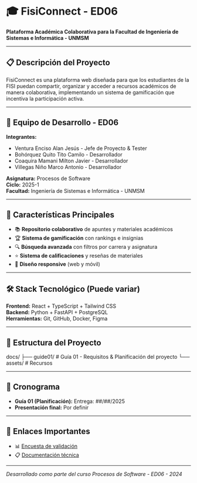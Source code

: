 # 🎓 FisiConnect - ED06

**Plataforma Académica Colaborativa para la Facultad de Ingeniería de Sistemas e Informática - UNMSM**

---

## 📋 Descripción del Proyecto

FisiConnect es una plataforma web diseñada para que los estudiantes de la FISI puedan compartir, organizar y acceder a recursos académicos de manera colaborativa, implementando un sistema de gamificación que incentiva la participación activa.

---

## 👥 Equipo de Desarrollo - ED06

**Integrantes:**
- Ventura Enciso Alan Jesús - Jefe de Proyecto & Tester
- Bohórquez Quito Tito Camilo - Desarrollador
- Coaquira Mamani Milton Javier - Desarrollador
- Villegas Niño Marco Antonio - Desarrollador

**Asignatura:** Procesos de Software  
**Ciclo:** 2025-1  
**Facultad:** Ingeniería de Sistemas e Informática - UNMSM

---

## 🚀 Características Principales

- 📚 **Repositorio colaborativo** de apuntes y materiales académicos
- 🏆 **Sistema de gamificación** con rankings e insignias
- 🔍 **Búsqueda avanzada** con filtros por carrera y asignatura
- ⭐ **Sistema de calificaciones** y reseñas de materiales
- 📱 **Diseño responsive** (web y móvil)

---

## 🛠️ Stack Tecnológico (Puede variar)

**Frontend:** React + TypeScript + Tailwind CSS  
**Backend:** Python + FastAPI + PostgreSQL  
**Herramientas:** Git, GitHub, Docker, Figma

---

## 📁 Estructura del Proyecto
docs/
├── guide01/ # Guía 01 - Requisitos & Planificación del proyecto
└── assets/ # Recursos

---

## 📅 Cronograma

- **Guía 01 (Planificación):** Entrega: ##/##/2025
- **Presentación final:** Por definir

---

## 🔗 Enlaces Importantes

- 📊 [Encuesta de validación](https://forms.gle/ksuaajfXY4p3QE18A)
- 📋 [Documentación técnica](./docs/)

---

*Desarrollado como parte del curso Procesos de Software - ED06 - 2024*